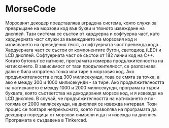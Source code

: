 # MorseCode
Морзовият декодер представлява вградена система, която служи за превръщане на морзови код във букви и тяхното извеждане на дисплей. Тази система се състои от хардуерна и софтуерна част, като хардуерната част служи за въвеждането на морзовия код и изписването на преведения текст, а софтуерната част превежда кода. 
	Хардуерната част се състои от компонентите бутон, светодиод (LED) и LCD дисплей. Софтуерната част се състои от 182 линии код на C++. Когато бутонът се натисне, програмата измерва продължителността на натискането. В зависимост от тази продължителност, се разпознава дали е била изпратена точка или тире в морзовия код. Ако продължителността е под 300 милисекунди, това се смята за точка, а ако е между 300 и 1000 милисекунди - за тире.
	Ако продължителността на натискането е между 1000 и 2000 милисекунди, програмата търси буквата, която съответства на декодирания морзов код, и я извежда на LCD дисплея. В случай, че продължителността на натискането е по-голяма от 2000 милисекунди, на дисплея се извежда интервал.
	Този процес се повтаря непрекъснато, което позволява на програмата да декодира поредица от морзови символи и да ги извежда на дисплея.
	Програмата е създадена в Tinkercad. 

